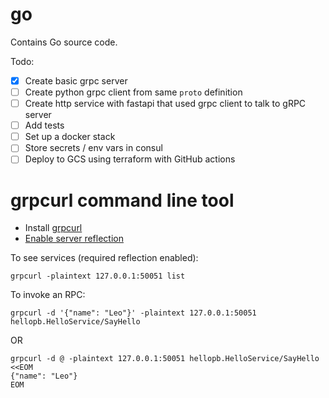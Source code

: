 # go

Contains Go source code.

Todo:

- [x] Create basic grpc server
- [ ] Create python grpc client from same `proto` definition
- [ ] Create http service with fastapi that used grpc client to talk to gRPC server
- [ ] Add tests
- [ ] Set up a docker stack
- [ ] Store secrets / env vars in consul
- [ ] Deploy to GCS using terraform with GitHub actions

# grpcurl command line tool

- Install [grpcurl](https://github.com/fullstorydev/grpcurl)
- [Enable server reflection](https://github.com/grpc/grpc-go/blob/master/Documentation/server-reflection-tutorial.md#enable-server-reflection) 

To see services (required reflection enabled):

```shell
grpcurl -plaintext 127.0.0.1:50051 list
```

To invoke an RPC:

```shell
grpcurl -d '{"name": "Leo"}' -plaintext 127.0.0.1:50051 hellopb.HelloService/SayHello
```

OR

```shell
grpcurl -d @ -plaintext 127.0.0.1:50051 hellopb.HelloService/SayHello <<EOM
{"name": "Leo"}
EOM
```

